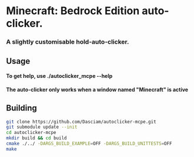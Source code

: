 # Minecraft: Bedrock Edition auto-clicker.
### A slightly customisable hold-auto-clicker.

## Usage
#### To get help, use ./autoclicker_mcpe --help

#### The auto-clicker only works when a window named "Minecraft" is active

## Building
```bash
git clone https://github.com/Dasciam/autoclicker-mcpe.git
git submodule update --init
cd autoclicker-mcpe
mkdir build && cd build
cmake ./../ -DARGS_BUILD_EXAMPLE=OFF -DARGS_BUILD_UNITTESTS=OFF
make
```